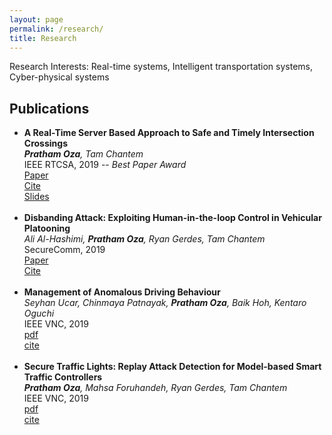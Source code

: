 ```yaml
---
layout: page
permalink: /research/
title: Research
---
```

Research Interests: Real-time systems, Intelligent transportation systems, Cyber-physical systems

<h2>Publications</h2>
<ul>
	<li>
		<b>A Real-Time Server Based Approach to Safe and Timely Intersection Crossings</b><br>
    <i><b>Pratham Oza</b>, Tam Chantem</i><br>
    IEEE RTCSA, 2019 -- <i>Best Paper Award</i><br>
		<a href="https://filebox.ece.vt.edu/~prathamo/RTCSA_2019.pdf"><div class="color-button">Paper</div></a><a href="https://ieeexplore.ieee.org/document/8864584"><div class="color-button">Cite</div></a><a href="https://filebox.ece.vt.edu/~prathamo/RTCSA_Presentation_PrathamOza.pptx"><div class="color-button">Slides</div></a>
	</li><br>
	<li>
		<b>Disbanding Attack: Exploiting Human-in-the-loop Control in Vehicular Platooning</b><br>
    <i>Ali Al-Hashimi, <b>Pratham Oza</b>, Ryan Gerdes, Tam Chantem</i><br>
		SecureComm, 2019<br>
		<a href=""><div class="color-button">Paper</div></a><a href="https://link.springer.com/chapter/10.1007/978-3-030-37231-6_9"><div class="color-button">Cite</div></a>
	</li><br>
	<li>
		<b>Management of Anomalous Driving Behaviour</b><br>
    <i>Seyhan Ucar, Chinmaya Patnayak, <b>Pratham Oza</b>, Baik Hoh, Kentaro Oguchi</i><br>
		IEEE VNC, 2019<br>
		<a href=""><div class="color-button">pdf</div></a><a href=""><div class="color-button">cite</div></a>
	</li><br>
  <li>
		<b>Secure Traffic Lights: Replay Attack Detection for Model-based Smart Traffic Controllers</b><br>
    <i><b>Pratham Oza</b>, Mahsa Foruhandeh, Ryan Gerdes, Tam Chantem</i><br>
		IEEE VNC, 2019<br>
		<a href=""><div class="color-button">pdf</div></a><a href=""><div class="color-button">cite</div></a>
	</li><br>
</ul>
